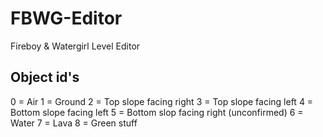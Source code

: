 # FBWG-Editor
Fireboy &amp; Watergirl Level Editor
## Object id's 
0 = Air
1 = Ground
2 = Top slope facing right
3 = Top slope facing left
4 = Bottom slope facing left
5 = Bottom slop facing right (unconfirmed)
6 = Water
7 = Lava
8 = Green stuff
